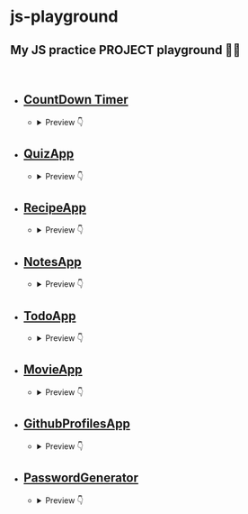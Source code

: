 # **js-playground**
## **My JS practice PROJECT playground 🚀🌟**

<br/>

* ## **[CountDown Timer](/CountdownTimer)**
    * <details>
        <summary>Preview 👇</summary>

        ![CountDown](screenshots/CountdownTimer.png)

        </details>

* ## **[QuizApp](/QuizApp)**
    * <details>
        <summary>Preview 👇</summary>

        ![QuizApp](screenshots/QuizApp.png)

        </details>

* ## **[RecipeApp](/RecipeApp)**
    * <details>
        <summary>Preview 👇</summary>

        ![RecipeApp](screenshots/RecipeApp.png)

        </details>


* ## **[NotesApp](/NotesApp)**
    * <details>
        <summary>Preview 👇</summary>

        ![NotesApp](screenshots/NotesApp.png)

        </details>

* ## **[TodoApp](/TodoApp)**
    * <details>
        <summary>Preview 👇</summary>

        ![TodoApp](screenshots/TodoApp.png)

        </details>

* ## **[MovieApp](/MovieApp)**
    * <details>
        <summary>Preview 👇</summary>

        ![MovieApp](screenshots/MovieApp.png)

        </details>

* ## **[GithubProfilesApp](/GithubProfiles)**
    * <details>
        <summary>Preview 👇</summary>

        ![GithubProfilesApp](screenshots/GithubProfilesApp.png)

        </details>

* ## **[PasswordGenerator](/PasswordGenerator)**
    * <details>
        <summary>Preview 👇</summary>

        ![PasswordGenerator](screenshots/PasswordGenerator.png)

        </details>


